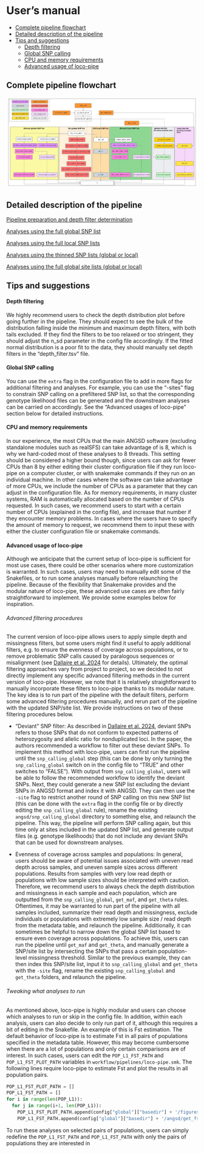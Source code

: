 User’s manual
================

- [Complete pipeline flowchart](#complete-pipeline-flowchart)
- [Detailed description of the
  pipeline](#detailed-description-of-the-pipeline)
- [Tips and suggestions](#tips-and-suggestions)
  - [Depth filtering](#depth-filtering)
  - [Global SNP calling](#global-snp-calling)
  - [CPU and memory requirements](#cpu-and-memory-requirements)
  - [Advanced usage of loco-pipe](#advanced-usage-of-loco-pipe)

## Complete pipeline flowchart

![](../complete_flowchart.jpeg)

## Detailed description of the pipeline

[Pipeline preparation and depth filter determination](pipeline_prep.md)

[Analyses using the full global SNP list](full_global_snp.md)

[Analyses using the full local SNP lists](full_local_snp.md)

[Analyses using the thinned SNP lists (global or local)](thinned_snp.md)

[Analyses using the full global site lists (global or
local)](full_site.md)

## Tips and suggestions

#### Depth filtering

We highly recommend users to check the depth distribution plot before
going further in the pipeline. They should expect to see the bulk of the
distribution falling inside the minimum and maximum depth filters, with
both tails excluded. If they find the filters to be too relaxed or too
stringent, they should adjust the n_sd parameter in the config file
accordingly. If the fitted normal distribution is a poor fit to the
data, they should manually set depth filters in the “depth_filter.tsv”
file.

#### Global SNP calling

You can use the `extra` flag in the configuration file to add in more
flags for additional filtering and analyses. For example, you can use
the “-sites” flag to constrain SNP calling on a prefiltered SNP list, so
that the corresponding genotype likelihood files can be generated and
the downstream analyses can be carried on accordingly. See the “Advanced
usages of loco-pipe” section below for detailed instructions.

#### CPU and memory requirements

In our experience, the most CPUs that the main ANGSD software (excluding
standalone modules such as realSFS) can take advantage of is 8, which is
why we hard-coded most of these analyses to 8 threads. This setting
should be considered a higher bound though, since users can ask for
fewer CPUs than 8 by either editing their cluster configuration file if
they run loco-pipe on a computer cluster, or with snakemake commands if
they run on an individual machine. In other cases where the software can
take advantage of more CPUs, we include the number of CPUs as a
parameter that they can adjust in the configuration file. As for memory
requirements, in many cluster systems, RAM is automatically allocated
based on the number of CPUs requested. In such cases, we recommend users
to start with a certain number of CPUs (explained in the config file),
and increase that number if they encounter memory problems. In cases
where the users have to specify the amount of memory to request, we
recommend them to input these with either the cluster configuration file
or snakemake commands.

#### Advanced usage of loco-pipe

Although we anticipate that the current setup of loco-pipe is sufficient
for most use cases, there could be other scenarios where more
customization is warranted. In such cases, users may need to manually
edit some of the Snakefiles, or to run some analyses manually before
relaunching the pipeline. Because of the flexibility that Snakemake
provides and the modular nature of loco-pipe, these advanced use cases
are often fairly straightforward to implement. We provide some examples
below for inspiration.

###### Advanced filtering procedures

The current version of loco-pipe allows users to apply simple depth and
missingness filters, but some users might find it useful to apply
additional filters, e.g. to ensure the evenness of coverage across
populations, or to remove problematic SNP calls caused by paralogous
sequences or misalignment (see [Dallaire et
al. 2024](https://academic.oup.com/gbe/article/15/12/evad229/7470724)
for details). Ultimately, the optimal filtering approaches vary from
project to project, so we decided to not directly implement any specific
advanced filtering methods in the current version of loco-pipe. However,
we note that it is relatively straightforward to manually incorporate
these filters to loco-pipe thanks to its modular nature. The key idea is
to run part of the pipeline with the default filters, perform some
advanced filtering procedures manually, and rerun part of the pipeline
with the updated SNP/site list. We provide instructions on two of these
filtering procedures below.

- “Deviant” SNP filter: As described in [Dallaire et
  al. 2024](https://academic.oup.com/gbe/article/15/12/evad229/7470724),
  deviant SNPs refers to those SNPs that do not conform to expected
  patterns of heterozygosity and allelic ratio for nonduplicated loci.
  In the paper, the authors recommended a workflow to filter out these
  deviant SNPs. To implement this method with loco-pipe, users can first
  run the pipeline until the `snp_calling_global` step (this can be done
  by only turning the `snp_calling_global` switch on in the config file
  to “TRUE” and other switches to “FALSE”). With output from
  `snp_calling_global`, users will be able to follow the recommended
  workflow to identify the deviant SNPs. Next, they could generate a new
  SNP list excluding the deviant SNPs in ANGSD format and index it with
  ANGSD. They can then use the `-site` flag to restrict another round of
  SNP calling on this new SNP list (this can be done with the `extra`
  flag in the config file or by directly editing the
  `snp_calling_global` rule), rename the existing
  `angsd/snp_calling_global` directory to something else, and relaunch
  the pipeline. This way, the pipeline will perform SNP calling again,
  but this time only at sites included in the updated SNP list, and
  generate output files (e.g. genotype likelihoods) that do not include
  any deviant SNPs that can be used for downstream analyses.

- Evenness of coverage across samples and populations: In general, users
  should be aware of potential issues associated with uneven read depth
  across samples, and uneven sample sizes across different populations.
  Results from samples with very low read depth or populations with low
  sample sizes should be interpreted with caution. Therefore, we
  recommend users to always check the depth distribution and missingness
  in each sample and each population, which are outputted from the
  `snp_calling_global`, `get_maf`, and `get_theta` rules. Oftentimes, it
  may be warranted to run part of the pipeline with all samples
  included, summarize their read depth and missingness, exclude
  individuals or populations with extremely low sample size / read depth
  from the metadata table, and relaunch the pipeline. Additionally, it
  can sometimes be helpful to narrow down the global SNP list based to
  ensure even coverage across populations. To achieve this, users can
  run the pipeline until `get_maf` and `get_theta`, and manually
  generate a SNP/site list by intersecting the SNPs that pass a certain
  population-level missingness threshold. Similar to the previous
  example, they can then index this SNP/site list, input it to
  `snp_calling_global` and `get_theta` with the `-site` flag, rename the
  existing `snp_calling_global` and `get_theta` folders, and relaunch
  the pipeline.

###### Tweaking what analyses to run

As mentioned above, loco-pipe is highly modular and users can choose
which analyses to run or skip in the config file. In addition, within
each analysis, users can also decide to only run part of it, although
this requires a bit of editing in the Snakefile. An example of this is
Fst estimation. The default behavior of loco-pipe is to estimate Fst in
all pairs of populations specified in the metadata table. However, this
may become cumbersome when there are a lot of populations and only
certain comparisons are of interest. In such cases, users can edit the
`POP_L1_FST_PATH` and `POP_L1_FST_PLOT_PATH` variables in
`workflow/pipelines/loco-pipe.smk`. The following lines require
loco-pipe to estimate Fst and plot the results in all population pairs.

``` python
POP_L1_FST_PLOT_PATH = []
POP_L1_FST_PATH = []
for i in range(len(POP_L1)):
  for j in range(i+1, len(POP_L1)):
    POP_L1_FST_PLOT_PATH.append(config["global"]["basedir"] + '/figures/fst/' + POP_L1[i] + '.' + POP_L1[j])
    POP_L1_FST_PATH.append(config["global"]["basedir"] + '/angsd/get_fst/' + POP_L1[i] + '.' + POP_L1[j])
```

To run these analyses on selected pairs of populations, users can simply
redefine the `POP_L1_FST_PATH` and `POP_L1_FST_PATH` with only the pairs
of populations they are interested in
